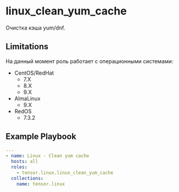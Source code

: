linux_clean_yum_cache
=========

Очистка кэша yum/dnf.

Limitations
------------

На данный момент роль работает с операционными системами:

- CentOS/RedHat
    - 7.X
    - 8.X
    - 9.X
- AlmaLinux
    - 9.X
- RedOS
    - 7.3.2

Example Playbook
----------------

```yaml
---
- name: Linux - Clean yum cache
  hosts: all
  roles:
    - tensor.linux.linux_clean_yum_cache
  collections:
    name: tensor.linux
```
